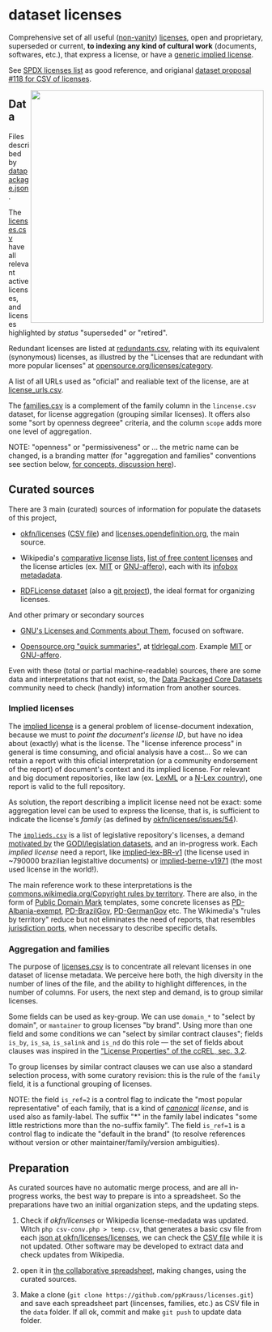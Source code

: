 
# dataset licenses
Comprehensive  set of all useful ([non-vanity](https://en.wikipedia.org/wiki/License_proliferation#Vanity_licenses)) [licenses](https://en.wikipedia.org/wiki/Public_copyright_license), open and proprietary, superseded or current, **to indexing any kind of cultural work** (documents, softwares, etc.), that express a license,  or have a [generic implied license](https://en.wikipedia.org/wiki/Implied_license).

See [SPDX licenses list](https://spdx.org/licenses/) as good reference, and origianal [dataset proposal #118 for CSV of licenses](https://github.com/datasets/registry/issues/118).

<img align="right" width="460" src="http://www.addressforall.org/_private/estatuto-assets/image6.png">

## Data
Files described by [datapackage.json](./datapackage.json).

The [licenses.csv](./data/licenses.csv) have all relevant active licenses, and licenses highlighted by *status* "superseded" or "retired".

Redundant licenses are listed at [redundants.csv](./data/redundants.csv), relating with its equivalent (synonymous) licenses, as illustred by the "Licenses that are redundant with more popular licenses" at [opensource.org/licenses/category](http://opensource.org/licenses/category). 

A list of all URLs used as "oficial" and realiable text of the license, are at [license_urls.csv](./data/license_urls.csv). 

The [families.csv](./data/families.csv) is a complement of the family column in the `lincense.csv` dataset, for license aggregation (grouping similar licenses). It  offers also some "sort by openness degreee" criteria, and the column `scope` adds more one level of aggregation.

NOTE: "openness" or "permissiveness" or ... the metric name can be changed, is a branding matter (for "aggregation and families" conventions see section below, [for concepts, discussion here](https://d.wifo.org/t/license-families-and-license-openness-metrics/190)).

## Curated sources

There are 3 main (curated) sources of information for populate the datasets of this project,

* [okfn/licenses](https://github.com/okfn/licenses) ([CSV file](https://github.com/okfn/licenses/blob/master/licenses.csv)) and   [licenses.opendefinition.org](http://licenses.opendefinition.org/), the main source.

* Wikipedia's [comparative license lists](https://en.wikipedia.org/wiki/Comparison_of_free_and_open-source_software_licenses), [list of free content licenses](https://en.wikipedia.org/wiki/List_of_free_content_licenses) and  the license articles (ex. [MIT](https://en.wikipedia.org/wiki/MIT_License) or [GNU-affero](https://en.wikipedia.org/wiki/Affero_General_Public_License)), each with its [infobox metadadata](https://en.wikipedia.org/wiki/Template:Infobox_software_license).

* [RDFLicense dataset](http://rdflicense.linkeddata.es/) (also a  [git project](https://github.com/oeg-upm/rdflicense)), the ideal format for organizing licenses.

And other primary or secondary sources

* [GNU's Licenses and Comments about Them](http://www.gnu.org/licenses/license-list.en.html), focused on software.

* [Opensource.org "quick summaries"](http://opensource.org/licenses), at [tldrlegal.com](https://tldrlegal.com/licenses/browse). Example [MIT](https://www.tldrlegal.com/l/mit) or [GNU-affero](https://www.tldrlegal.com/l/agpl3).

Even with these (total or partial machine-readable) sources, there are some data and interpretations that not exist, so, the [Data Packaged Core Datasets](https://github.com/datasets) community need to check (handly) information from another sources.

### Implied licenses

The [implied license](https://en.wikipedia.org/wiki/Implied_license) is a general problem of license-document indexation, because we must to *point the document's license ID*, but have no idea about (exactly) what is the license. The "license inference process" in general is time consuming, and oficial analysis have a cost... So we can retain a report with this oficial interpretation (or a community endorsement of the report) of document's context and its implied license. For relevant and big document repositories, like law (ex. [LexML](http://projeto.lexml.gov.br/documentacao/resumo-em-ingles) or  a [N-Lex country](http://eur-lex.europa.eu/n-lex/)), one report is valid to the full repository.

As solution, the report describing a implicit license need not be exact: some aggregation level can be used to express the license, that is, is sufficient to indicate the license's *family* (as defined by [okfn/licenses/issues/54](https://github.com/okfn/licenses/issues/54)). 

The [`implieds.csv`](./data/implieds.csv) is a list of legislative repository's licenses, a demand [motivated by](https://discuss.okfn.org/t/reflections-on-this-years-index/1338/13?u=ppkrauss) the [GODI/legislation datasets](http://index.okfn.org/dataset/legislation/), and an in-progress work. Each *implied license* need a report, like [implied-lex-BR-v1](https://github.com/ppKrauss/licenses/blob/master/reports/implied-lex-BR-v1.md) (the license used in ~790000 brazilian legistaltive documents) or  [implied-berne-v1971](https://github.com/ppKrauss/licenses/blob/master/reports/implied-berne-v1971.md) (the most used license in the world!).

The main reference work to these interpretations is the [commons.wikimedia.org/Copyright rules by territory](https://commons.wikimedia.org/wiki/Commons:Copyright_rules_by_territory). There are also, in the form of  [Public Domain Mark](https://wiki.creativecommons.org/wiki/PDM_FAQ) templates, some concrete licenses as [PD-Albania-exempt](https://commons.wikimedia.org/wiki/Template:PD-Albania-exempt), [PD-BrazilGov](https://commons.wikimedia.org/wiki/Template:PD-BrazilGov), [PD-GermanGov](https://commons.wikimedia.org/wiki/Template:PD-GermanGov)  etc. 
The Wikimedia's "rules by territory" reduce but not eliminates the need of reports, that resembles [jurisdiction ports](https://en.wikipedia.org/wiki/Creative_Commons_jurisdiction_ports), when necessary to describe specific details.


### Aggregation and families
The purpose of [licenses.csv](https://github.com/ppKrauss/licenses/blob/master/data/licenses.csv) is to concentrate all relevant licenses in one dataset of license metadata. We perceive here both, the high diversity in the number of lines of the file, and  the ability to highlight differences, in the number of columns. For users, the next step and  demand, is to group similar licenses. 

Some fields can be used as key-group. We can use `domain_*` to "select by domain", or `mantainer` to group licenses "by brand".  Using more than one field and some conditions we can "select by similar contract clauses"; fields `is_by`, `is_sa`, `is_salink` and `is_nd` do this role &mdash; the set of fields about clauses was inspired in the ["License Properties" of the ccREL, sec. 3.2](http://www.w3.org/Submission/ccREL/).

To group licenses by similar contract clauses we can use also a standard selection process, with some curatory revision: this is the rule of the `family` field, it is a functional grouping of licenses.

NOTE: the field `is_ref=2` is a control flag to indicate the "most popular representative" of each family, that is a kind of *[canonical](https://en.wikipedia.org/wiki/Canonicalization#Biological_taxonomy) license*, and is used also as family-label. The suffix "*" in the family label indicates "some little restrictions more than the no-suffix family". The field `is_ref=1` is a control flag to indicate the "default in the brand" (to resolve references without version or other maintainer/family/version ambiguities). 

## Preparation

As curated sources have no automatic merge process, and are all in-progress works, the best way to prepare is into a spreadsheet. So the preparations have two an initial organization steps, and the updating steps.

 1. Check if *okfn/licenses* or Wikipedia license-medadata was updated.  Witch `php csv-conv.php > temp.csv`, that generates a basic csv file from each [json at okfn/licenses/licenses](https://github.com/okfn/licenses/tree/master/licenses), we can check the  [CSV file](https://github.com/okfn/licenses/blob/master/licenses.csv) while it is not updated.  Other software may be developed to extract data and check updates from Wikipedia.

 2. open it in [the collaborative spreadsheet](https://docs.google.com/spreadsheets/d/17RwlPayXj2IBIBszp4wKMdK7OwwPqX125WmF3XFzM0A/edit?usp=sharing), making changes, using the curated sources.

 3. Make a clone (`git clone https://github.com/ppKrauss/licenses.git`) and save each spreadsheet part (lincenses, families, etc.) as CSV file in the `data` folder. If all ok, commit and make `git push` to update data folder.

